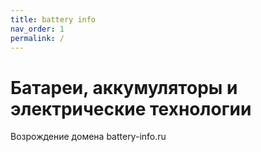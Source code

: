 ```yaml
---
title: battery info
nav_order: 1
permalink: /
---
```


# Батареи, аккумуляторы и электрические технологии

Возрождение домена battery-info.ru
